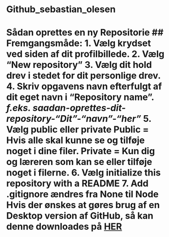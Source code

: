 # Github_sebastian_olesen

# Sådan oprettes en ny Repositorie  ## Fremgangsmåde:  1. Vælg krydset ved siden af dit profilbillede. 2. Vælg “New repository” 3. Vælg dit hold drev i stedet for dit personlige drev. 4. Skriv opgavens navn efterfulgt af dit eget navn i “Repository name”. *f.eks. saadan-oprettes-dit-repository-“Dit”-“navn”-“her”* 5. Vælg public eller private   Public = Hvis alle skal kunne se og tilføje noget i dine filer. Private = Kun dig og læreren som kan se eller tilføje noget i filerne.  6. Vælg initialize this repository with a README 7. Add .gitignore ændres fra **None** til **Node**  Hvis der ønskes at gøres brug af en Desktop version af GitHub, så kan denne downloades på **[HER](https://desktop.github.com/)**